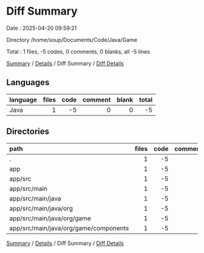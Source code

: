 # Diff Summary

Date : 2025-04-20 09:59:21

Directory /home/soup/Documents/Code/Java/Game

Total : 1 files,  -5 codes, 0 comments, 0 blanks, all -5 lines

[Summary](results.md) / [Details](details.md) / Diff Summary / [Diff Details](diff-details.md)

## Languages
| language | files | code | comment | blank | total |
| :--- | ---: | ---: | ---: | ---: | ---: |
| Java | 1 | -5 | 0 | 0 | -5 |

## Directories
| path | files | code | comment | blank | total |
| :--- | ---: | ---: | ---: | ---: | ---: |
| . | 1 | -5 | 0 | 0 | -5 |
| app | 1 | -5 | 0 | 0 | -5 |
| app/src | 1 | -5 | 0 | 0 | -5 |
| app/src/main | 1 | -5 | 0 | 0 | -5 |
| app/src/main/java | 1 | -5 | 0 | 0 | -5 |
| app/src/main/java/org | 1 | -5 | 0 | 0 | -5 |
| app/src/main/java/org/game | 1 | -5 | 0 | 0 | -5 |
| app/src/main/java/org/game/components | 1 | -5 | 0 | 0 | -5 |

[Summary](results.md) / [Details](details.md) / Diff Summary / [Diff Details](diff-details.md)